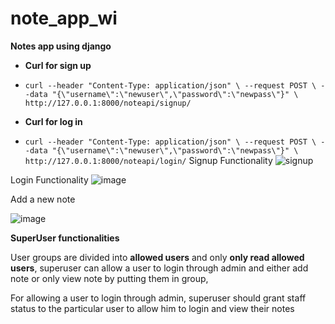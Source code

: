 # note_app_wi

**Notes app using django**
+ **Curl for sign up**
+ ``` curl --header "Content-Type: application/json" \ --request POST \ --data "{\"username\":\"newuser\",\"password\":\"newpass\"}" \ http://127.0.0.1:8000/noteapi/signup/ ```

+ **Curl for log in**
+ ``` curl --header "Content-Type: application/json" \ --request POST \ --data "{\"username\":\"newuser\",\"password\":\"newpass\"}" \ http://127.0.0.1:8000/noteapi/login/ ```
Signup Functionality
![signup](https://user-images.githubusercontent.com/39771769/224467200-2f997ade-97f6-4d45-a22e-b394fc6dae9d.JPG)

Login Functionality
![image](https://user-images.githubusercontent.com/39771769/224467228-ffba0d05-2ecd-42df-a7b8-6d42eb3c3b29.png)

Add a new note

![image](https://user-images.githubusercontent.com/39771769/224467313-a661a58d-4af2-43cf-b6ff-3ef90514bd3b.png)

**SuperUser functionalities**

User groups are divided into **allowed users** and only **only read allowed users**, superuser can allow a user to login through admin and either add note or only view note by putting them in group,

For allowing a user to login through admin, superuser should grant staff status to the particular user to allow him to login and view their notes
